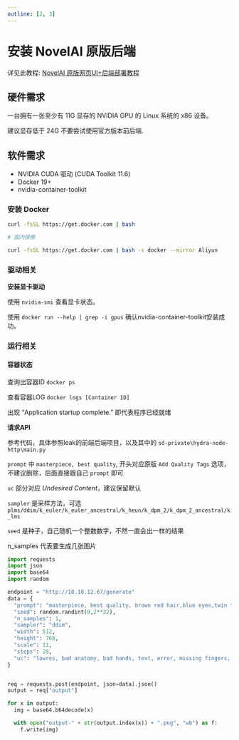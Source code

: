 ```yaml
---
outline: [2, 3]
---
```


# 安装 NovelAI 原版后端

详见此教程: [NovelAI 原版网页UI+后端部署教程](https://telegra.ph/NovelAI-%E5%8E%9F%E7%89%88%E7%BD%91%E9%A1%B5UI%E5%90%8E%E7%AB%AF%E9%83%A8%E7%BD%B2%E6%95%99%E7%A8%8B-10-10)

## 硬件需求

一台拥有一张至少有 11G 显存的 NVIDIA GPU 的 Linux 系统的 x86 设备。

建议显存低于 24G 不要尝试使用官方版本前后端.

## 软件需求

- NVIDIA CUDA 驱动 (CUDA Toolkit 11.6)
- Docker 19+
- nvidia-container-toolkit

### 安装 Docker

```bash
curl -fsSL https://get.docker.com | bash

# 国内镜像

curl -fsSL https://get.docker.com | bash -s docker --mirror Aliyun
```

### 驱动相关

**安装显卡驱动**

使用 `nvidia-smi` 查看显卡状态。

使用 `docker run --help | grep -i gpus` 确认nvidia-container-toolkit安装成功。

### 运行相关

#### 容器状态

查询出容器ID `docker ps`

查看容器LOG `docker logs [Container ID]`

出现 “Application startup complete.” 即代表程序已经就绪

**请求API**

参考代码，具体参照leak的前端后端项目，以及其中的 `sd-private\hydra-node-http\main.py`

`prompt` 中 `masterpiece, best quality`, 开头对应原版 `Add Quality Tags` 选项，不建议删除，后面直接跟自己 `prompt` 即可

`uc` 部分对应 *Undesired Content*，建议保留默认

`sampler` 是采样方法，可选 `plms/ddim/k_euler/k_euler_ancestral/k_heun/k_dpm_2/k_dpm_2_ancestral/k_lms`

`seed` 是种子，自己随机一个整数数字，不然一直会出一样的结果

n_samples 代表要生成几张图片

```python
import requests
import json
import base64
import random

endpoint = "http://10.10.12.67/generate"
data = {
  "prompt": "masterpiece, best quality, brown red hair,blue eyes,twin tails,holding cat",
  "seed": random.randint(0,2**32),
  "n_samples": 1,
  "sampler": "ddim",
  "width": 512,
  "height": 768,
  "scale": 11,
  "steps": 28,
  "uc": "lowres, bad anatomy, bad hands, text, error, missing fingers, extra digit, fewer digits, cropped, worst quality, low quality, normal quality, jpeg artifacts, signature, watermark, username, blurry"
}


req = requests.post(endpoint, json=data).json()
output = req["output"]

for x in output:
  img = base64.b64decode(x)

  with open("output-" + str(output.index(x)) + ".png", "wb") as f:
    f.write(img)
```
